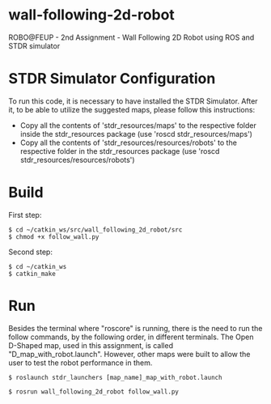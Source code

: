# wall-following-2d-robot
ROBO@FEUP - 2nd Assignment - Wall Following 2D Robot using ROS and STDR simulator

# STDR Simulator Configuration
To run this code, it is necessary to have installed the STDR Simulator.
After it, to be able to utilize the suggested maps, please follow this instructions:
 - Copy all the contents of 'stdr_resources/maps' to the respective folder inside the stdr_resources package (use 'roscd stdr_resources/maps')  
 - Copy all the contents of 'stdr_resources/resources/robots' to the respective folder in the stdr_resources package (use 'roscd stdr_resources/resources/robots')

# Build
First step:
```shell
$ cd ~/catkin_ws/src/wall_following_2d_robot/src
$ chmod +x follow_wall.py
```
Second step:
```shell
$ cd ~/catkin_ws
$ catkin_make
```

# Run
Besides the terminal where "roscore" is running, there is the need to run the follow commands, by the following order, in different terminals. The Open D-Shaped map, used in this assignment, is called  "D_map_with_robot.launch". However, other maps were built to allow the user to test the robot performance in them.
```shell_
$ roslaunch stdr_launchers [map_name]_map_with_robot.launch
```

```shell
$ rosrun wall_following_2d_robot follow_wall.py
```